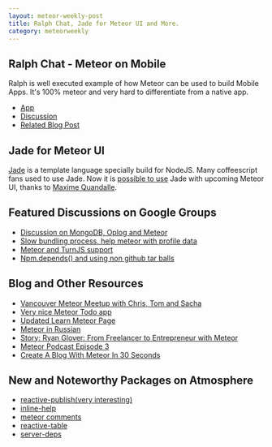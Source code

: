 ```yaml
---
layout: meteor-weekly-post
title: Ralph Chat, Jade for Meteor UI and More.
category: meteorweekly
---
```


## Ralph Chat - Meteor on Mobile
Ralph is well executed example of how Meteor can be used to build Mobile Apps. It's 100% meteor and very hard to differentiate from a native app.

* [App](https://itunes.apple.com/us/app/ralph-chat/id782873767)
* [Discussion]( https://groups.google.com/forum/#!topic/meteor-talk/Fc9vH6Lk6lk)
* [Related Blog Post](https://medium.com/meteor-news/a28ac7d30e2d)

## Jade for Meteor UI
[Jade](http://jade-lang.com/) is a template language specially build for NodeJS. Many coffeescript fans used to use Jade. Now it is [possible to use](https://groups.google.com/forum/#!topic/meteor-talk/ZrIZSXZZAJ0) Jade with upcoming Meteor UI, thanks to [Maxime Quandalle](https://github.com/mquandalle).

## Featured Discussions on Google Groups

* [Discussion on MongoDB, Oplog and Meteor](https://groups.google.com/forum/#!topic/meteor-talk/WDKATDuhTIE)
* [Slow bundling process, help meteor with profile data](https://groups.google.com/d/msg/meteor-talk/xzCG6T4JixM/J87PZfNUF64J)
* [Meteor and TurnJS support](https://groups.google.com/d/msg/meteor-talk/b_yGWIqXl7Y/bIV8yCs8ln4J)
* [Npm.depends() and using non github tar balls](https://groups.google.com/forum/#!topic/meteor-core/LaqTVUapzrw)

## Blog and Other Resources

* [Vancouver Meteor Meetup with Chris, Tom and Sacha](https://plus.google.com/events/clflfbs7a6r9gis56q45ce74cl0)
* [Very nice Meteor Todo app](https://github.com/oliversong/caberdemo)
* [Updated Learn Meteor Page](https://www.meteor.com/learn-meteor)
* [Meteor in Russian](http://devblog.me/meteor-intro-ru)
* [Story: Ryan Glover: From Freelancer to Entrepreneur with Meteor](http://goo.gl/YHpA42)
* [Meteor Podcast Episode 3](http://www.meteorpodcast.com/2014/01/24/episode-3-january-24th-2014/)
* [Create A Blog With Meteor In 30 Seconds](http://differential.io/blog/create-a-blog-with-meteor-in-30-seconds)

## New and Noteworthy Packages on Atmosphere 

* [reactive-publish(very interesting)](https://atmosphere.meteor.com/package/reactive-publish)
* [inline-help](https://github.com/pahans/meteor-inline-help)
* [meteor comments](https://atmosphere.meteor.com/package/comments)
* [reactive-table](https://atmosphere.meteor.com/package/reactive-table)
* [server-deps](https://github.com/Diggsey/meteor-server-deps)
